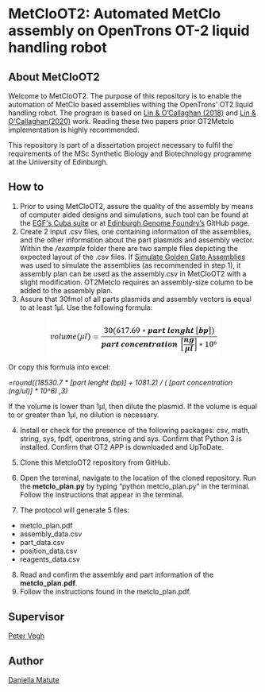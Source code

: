 # MetCloOT2: Automated MetClo assembly on OpenTrons OT-2 liquid handling robot

## About MetCloOT2

Welcome to MetCloOT2. The purpose of this repository is to enable the automation of MetClo based assemblies withing the OpenTrons' OT2 liquid handling robot. The program is based on [Lin & O’Callaghan (2018)](https://doi.org/10.1093/nar/gky596) and [Lin & O'Callaghan(2020)](http://link.springer.com/10.1007/978-1-0716-0908-8_9) work. Reading these two papers prior OT2Metclo implementation is highly recommended.

This repository is part of a dissertation project necessary to fulfil the requirements of the MSc Synthetic Biology and Biotechnology programme at the University of Edinburgh.

## How to
1. Prior to using MetCloOT2, assure the quality of the assembly by means of computer aided designs and simulations, such tool can be found at the [EGF's Cuba suite](https://cuba.genomefoundry.org/home) or at [Edinburgh Genome Foundry’s]( https://github.com/Edinburgh-Genome-Foundry) GitHub page.
2. Create 2 input .csv files, one containing information of the assemblies, and the other information about the part plasmids and assembly vector. Within the */example* folder there are two sample files depicting the expected layout of the .csv files. 
If [Simulate Golden Gate Assemblies](https://cuba.genomefoundry.org/simulate_gg_assemblies) was used to simulate the assemblies (as recommended in step 1), it assembly plan can be used as the assembly.csv in MetCloOT2 with a slight modification. OT2Metclo requires an assembly-size column to be added to the assembly plan. 
3. Assure that 30fmol of all parts plasmids and assembly vectors is equal to at least 1μl. 
Use the following formula:
<p align="center">
 <img src="doc/volume_formula.JPG" alt="drawing" width="350" align="center" class="center">
</p>
Or copy this formula into excel:

*=round((18530.7 * [part lenght (bp)]  + 1081.2) / ( [part concentration (ng/ul)] * 10^6) ,3)*

If the volume is lower than 1μl, then dilute the plasmid. If the volume is equal to or greater than 1μl, no dilution is necessary. 

4. Install or check for the presence of the following packages: csv, math, string, sys, fpdf, opentrons, string and sys.
Confirm that Python 3 is installed.
Confirm that OT2 APP is downloaded and UpToDate.

5. Clone this MetcloOT2 repository from GitHub.

6. Open the terminal, navigate to the location of the cloned repository. Run the **metclo_plan.py** by typing “python metclo_plan.py” in the terminal. Follow the instructions that appear in the terminal.

7. The protocol will generate 5 files:
- metclo_plan.pdf
- assembly_data.csv
- part_data.csv
- position_data.csv
- reagents_data.csv
8. Read and confirm the assembly and part information of the **metclo_plan.pdf**. 
9. Follow the instructions found in the metclo_plan.pdf.

## Supervisor 

[Peter Vegh](https://github.com/veghp)


## Author

[Daniella Matute](https://github.com/DanyMatute)


